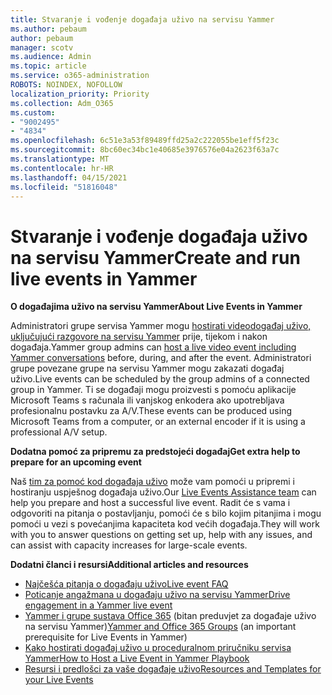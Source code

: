 ```yaml
---
title: Stvaranje i vođenje događaja uživo na servisu Yammer
ms.author: pebaum
author: pebaum
manager: scotv
ms.audience: Admin
ms.topic: article
ms.service: o365-administration
ROBOTS: NOINDEX, NOFOLLOW
localization_priority: Priority
ms.collection: Adm_O365
ms.custom:
- "9002495"
- "4834"
ms.openlocfilehash: 6c51e3a53f89489ffd25a2c222055be1eff5f23c
ms.sourcegitcommit: 8bc60ec34bc1e40685e3976576e04a2623f63a7c
ms.translationtype: MT
ms.contentlocale: hr-HR
ms.lasthandoff: 04/15/2021
ms.locfileid: "51816048"
---
```

# <a name="create-and-run-live-events-in-yammer"></a><span data-ttu-id="f4df2-102">Stvaranje i vođenje događaja uživo na servisu Yammer</span><span class="sxs-lookup"><span data-stu-id="f4df2-102">Create and run live events in Yammer</span></span>

<span data-ttu-id="f4df2-103">**O događajima uživo na servisu Yammer**</span><span class="sxs-lookup"><span data-stu-id="f4df2-103">**About Live Events in Yammer**</span></span>

<span data-ttu-id="f4df2-104">Administratori grupe servisa Yammer mogu [hostirati videodogađaj uživo, uključujući razgovore na servisu Yammer](https://docs.microsoft.com/yammer/manage-yammer-groups/yammer-live-events) prije, tijekom i nakon događaja.</span><span class="sxs-lookup"><span data-stu-id="f4df2-104">Yammer group admins can [host a live video event including Yammer conversations](https://docs.microsoft.com/yammer/manage-yammer-groups/yammer-live-events) before, during, and after the event.</span></span> <span data-ttu-id="f4df2-105">Administratori grupe povezane grupe na servisu Yammer mogu zakazati događaj uživo.</span><span class="sxs-lookup"><span data-stu-id="f4df2-105">Live events can be scheduled by the group admins of a connected group in Yammer.</span></span> <span data-ttu-id="f4df2-106">Ti se događaji mogu proizvesti s pomoću aplikacije Microsoft Teams s računala ili vanjskog enkodera ako upotrebljava profesionalnu postavku za A/V.</span><span class="sxs-lookup"><span data-stu-id="f4df2-106">These events can be produced using Microsoft Teams from a computer, or an external encoder if it is using a professional A/V setup.</span></span>

<span data-ttu-id="f4df2-107">**Dodatna pomoć za pripremu za predstojeći događaj**</span><span class="sxs-lookup"><span data-stu-id="f4df2-107">**Get extra help to prepare for an upcoming event**</span></span>

<span data-ttu-id="f4df2-108">Naš [tim za pomoć kod događaja uživo](https://aka.ms/AA87gbh) može vam pomoći u pripremi i hostiranju uspješnog događaja uživo.</span><span class="sxs-lookup"><span data-stu-id="f4df2-108">Our [Live Events Assistance team](https://aka.ms/AA87gbh) can help you prepare and host a successful live event.</span></span> <span data-ttu-id="f4df2-109">Radit će s vama i odgovoriti na pitanja o postavljanju, pomoći će s bilo kojim pitanjima i mogu pomoći u vezi s povećanjima kapaciteta kod većih događaja.</span><span class="sxs-lookup"><span data-stu-id="f4df2-109">They will work with you to answer questions on getting set up, help with any issues, and can assist with capacity increases for large-scale events.</span></span>

<span data-ttu-id="f4df2-110">**Dodatni članci i resursi**</span><span class="sxs-lookup"><span data-stu-id="f4df2-110">**Additional articles and resources**</span></span>

- [<span data-ttu-id="f4df2-111">Najčešća pitanja o događaju uživo</span><span class="sxs-lookup"><span data-stu-id="f4df2-111">Live event FAQ</span></span>](https://support.office.com/article/43bbd59d-a734-4c8f-923d-6a239d137d34)
- [<span data-ttu-id="f4df2-112">Poticanje angažmana u događaju uživo na servisu Yammer</span><span class="sxs-lookup"><span data-stu-id="f4df2-112">Drive engagement in a Yammer live event</span></span>](https://support.office.com/article/drive-engagement-in-a-yammer-live-event-c0244ad8-6dcb-419c-add9-2e4a00543412?ui=en-US&rs=en-US&ad=US)
- <span data-ttu-id="f4df2-113">[Yammer i grupe sustava Office 365](https://docs.microsoft.com/yammer/manage-yammer-groups/yammer-and-office-365-groups) (bitan preduvjet za događaje uživo na servisu Yammer)</span><span class="sxs-lookup"><span data-stu-id="f4df2-113">[Yammer and Office 365 Groups](https://docs.microsoft.com/yammer/manage-yammer-groups/yammer-and-office-365-groups) (an important prerequisite for Live Events in Yammer)</span></span>
- [<span data-ttu-id="f4df2-114">Kako hostirati događaj uživo u proceduralnom priručniku servisa Yammer</span><span class="sxs-lookup"><span data-stu-id="f4df2-114">How to Host a Live Event in Yammer Playbook</span></span>](https://aka.ms/LiveEventsinYammerplaybook)
- [<span data-ttu-id="f4df2-115">Resursi i predlošci za vaše događaje uživo</span><span class="sxs-lookup"><span data-stu-id="f4df2-115">Resources and Templates for your Live Events</span></span>](https://aka.ms/LiveEventYammerTemplates)
